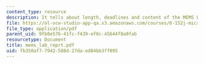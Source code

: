 ```yaml
---
content_type: resource
description: It tells about length, deadlines and content of the MEMS Lab Report.
file: https://ol-ocw-studio-app-qa.s3.amazonaws.com/courses/6-152j-micro-nano-processing-technology-fall-2005/fb350af77942588d27daed84bb3ff095_mems_lab_reprt.pdf
file_type: application/pdf
parent_uid: 9fb8e576-41fc-f439-ef0c-45644f8a9fab
resourcetype: Document
title: mems_lab_reprt.pdf
uid: fb350af7-7942-588d-27da-ed84bb3ff095
---
```

